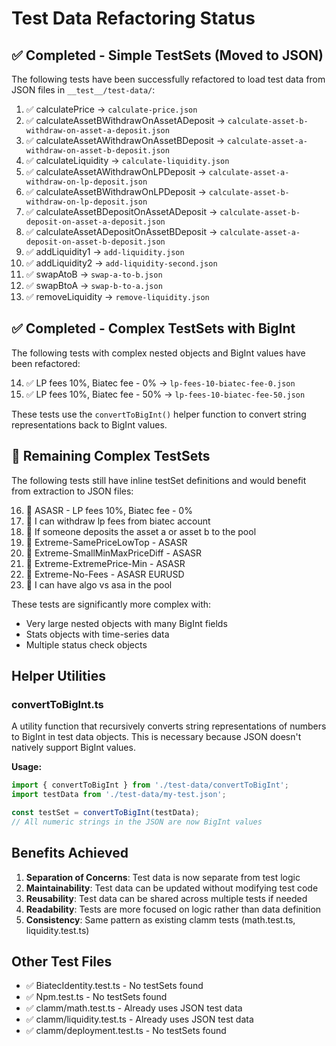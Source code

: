 # Test Data Refactoring Status

## ✅ Completed - Simple TestSets (Moved to JSON)

The following tests have been successfully refactored to load test data from JSON files in `__test__/test-data/`:

1. ✅ calculatePrice → `calculate-price.json`
2. ✅ calculateAssetBWithdrawOnAssetADeposit → `calculate-asset-b-withdraw-on-asset-a-deposit.json`
3. ✅ calculateAssetAWithdrawOnAssetBDeposit → `calculate-asset-a-withdraw-on-asset-b-deposit.json`
4. ✅ calculateLiquidity → `calculate-liquidity.json`
5. ✅ calculateAssetAWithdrawOnLPDeposit → `calculate-asset-a-withdraw-on-lp-deposit.json`
6. ✅ calculateAssetBWithdrawOnLPDeposit → `calculate-asset-b-withdraw-on-lp-deposit.json`
7. ✅ calculateAssetBDepositOnAssetADeposit → `calculate-asset-b-deposit-on-asset-a-deposit.json`
8. ✅ calculateAssetADepositOnAssetBDeposit → `calculate-asset-a-deposit-on-asset-b-deposit.json`
9. ✅ addLiquidity1 → `add-liquidity.json`
10. ✅ addLiquidity2 → `add-liquidity-second.json`
11. ✅ swapAtoB → `swap-a-to-b.json`
12. ✅ swapBtoA → `swap-b-to-a.json`
13. ✅ removeLiquidity → `remove-liquidity.json`

## ✅ Completed - Complex TestSets with BigInt

The following tests with complex nested objects and BigInt values have been refactored:

14. ✅ LP fees 10%, Biatec fee - 0% → `lp-fees-10-biatec-fee-0.json`
15. ✅ LP fees 10%, Biatec fee - 50% → `lp-fees-10-biatec-fee-50.json`

These tests use the `convertToBigInt()` helper function to convert string representations back to BigInt values.

## 🔲 Remaining Complex TestSets

The following tests still have inline testSet definitions and would benefit from extraction to JSON files:

16. 🔲 ASASR - LP fees 10%, Biatec fee - 0%
17. 🔲 I can withdraw lp fees from biatec account
18. 🔲 If someone deposits the asset a or asset b to the pool
19. 🔲 Extreme-SamePriceLowTop - ASASR
20. 🔲 Extreme-SmallMinMaxPriceDiff - ASASR
21. 🔲 Extreme-ExtremePrice-Min - ASASR
22. 🔲 Extreme-No-Fees - ASASR EURUSD
23. 🔲 I can have algo vs asa in the pool

These tests are significantly more complex with:
- Very large nested objects with many BigInt fields
- Stats objects with time-series data
- Multiple status check objects

## Helper Utilities

### convertToBigInt.ts

A utility function that recursively converts string representations of numbers to BigInt in test data objects. This is necessary because JSON doesn't natively support BigInt values.

**Usage:**
```typescript
import { convertToBigInt } from './test-data/convertToBigInt';
import testData from './test-data/my-test.json';

const testSet = convertToBigInt(testData);
// All numeric strings in the JSON are now BigInt values
```

## Benefits Achieved

1. **Separation of Concerns**: Test data is now separate from test logic
2. **Maintainability**: Test data can be updated without modifying test code
3. **Reusability**: Test data can be shared across multiple tests if needed
4. **Readability**: Tests are more focused on logic rather than data definition
5. **Consistency**: Same pattern as existing clamm tests (math.test.ts, liquidity.test.ts)

## Other Test Files

- ✅ BiatecIdentity.test.ts - No testSets found
- ✅ Npm.test.ts - No testSets found
- ✅ clamm/math.test.ts - Already uses JSON test data
- ✅ clamm/liquidity.test.ts - Already uses JSON test data
- ✅ clamm/deployment.test.ts - No testSets found
